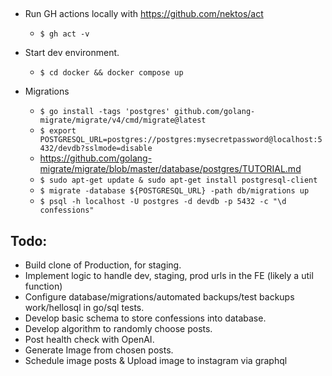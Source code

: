 ## 

- Run GH actions locally with https://github.com/nektos/act
    - `$ gh act -v`

- Start dev environment.
    - `$ cd docker && docker compose up`

- Migrations
    - `$ go install -tags 'postgres' github.com/golang-migrate/migrate/v4/cmd/migrate@latest`
    - `$ export POSTGRESQL_URL=postgres://postgres:mysecretpassword@localhost:5432/devdb?sslmode=disable`
    - https://github.com/golang-migrate/migrate/blob/master/database/postgres/TUTORIAL.md
    - `$ sudo apt-get update & sudo apt-get install postgresql-client`
    - `$ migrate -database ${POSTGRESQL_URL} -path db/migrations up`
    - `$ psql -h localhost -U postgres -d devdb -p 5432 -c "\d confessions"`

Todo:
-----
- Build clone of Production, for staging.
- Implement logic to handle dev, staging, prod urls in the FE (likely a util function)
- Configure database/migrations/automated backups/test backups work/hellosql in go/sql tests.
- Develop basic schema to store confessions into database.
- Develop algorithm to randomly choose posts.
- Post health check with OpenAI.
- Generate Image from chosen posts.
- Schedule image posts & Upload image to instagram via graphql
